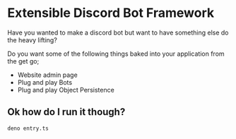 # Extensible Discord Bot Framework

Have you wanted to make a discord bot but want to have something else do
the heavy lifting?

Do you want some of the following things baked into your application from the
get go;
- Website admin page
- Plug and play Bots
- Plug and play Object Persistence

## Ok how do I run it though?
`deno entry.ts`
